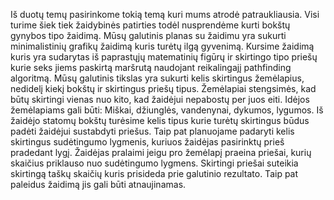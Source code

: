 Iš duotų temų pasirinkome tokią temą kuri mums atrodė patraukliausia. Visi turime šiek tiek žaidybinės patirties todėl nusprendėme kurti bokštų gynybos tipo žaidimą. Mūsų galutinis planas su žaidimu yra sukurti minimalistinių grafikų žaidimą kuris turėtų ilgą gyvenimą. Kursime žaidimą kuris yra sudarytas iš paprastųjų matematinių figūrų ir skirtingo tipo priešų kurie seks jiems paskirtą maršrutą naudojant reikalingajį pathfinding algoritmą. Mūsų galutinis tikslas yra sukurti kelis skirtingus žemėlapius, nedidelį kiekį bokštų ir skirtingus priešų tipus. Žemėlapiai stengsimės, kad būtų skirtingi vienas nuo kito, kad žaidėjui nepabostų per juos eiti. Idėjos žemėlapiams gali būti: Miškai, džiunglės, vandenynai, dykumos, lygumos. Iš žaidėjo statomų bokštų turėsime kelis tipus kurie turėtų skirtingus būdus padėti žaidėjui sustabdyti priešus. Taip pat planuojame padaryti kelis skirtingus sudėtingumo lygmenis, kuriuos žaidėjas pasirinktų prieš pradedant lygį. Žaidėjas pralaimi jeigu pro žemėlapį praeina priešai, kurių skaičius priklauso nuo sudėtingumo lygmens. Skirtingi priešai suteikia skirtingą taškų skaičių kuris prisideda prie galutinio rezultato. Taip pat paleidus žaidimą jis gali būti atnaujinamas.
